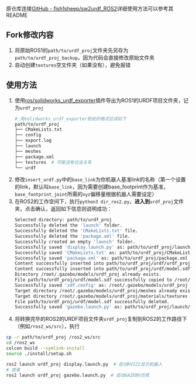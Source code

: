 原仓库连接[GitHub - fish1sheep/sw2urdf_ROS2](https://github.com/fish1sheep/sw2urdf_ROS2)详细使用方法可以参考其README

## Fork修改内容
1. 将原始ROS1的`path/to/urdf_proj`文件夹先另存为`path/to/urdf_proj_backup`，因为代码会直接修改原始文件夹
2. 自动创建`textures`空文件夹（如果没有），避免报错

## 使用方法
1. 使用[ros/solidworks_urdf_exporter](https://github.com/ros/solidworks_urdf_exporter)插件导出为ROS1的URDF项目文件夹，记为`urdf_proj`
    ```bash
    # 用solidworks_urdf_exporter到处的格式应该如下
    path/to/urdf_proj
    ├── CMakeLists.txt
    ├── config
    ├── export.log
    ├── launch
    ├── meshes
    ├── package.xml
    ├── textures  # 可能没有也没关系
    └── urdf
    ```
2. 修改`insert_urdf.py`中的`base_link`为你机器人基准link的名称（第一个设置的link，默认叫`base_link`，因为需要创建base_footprint作为基准，`base_footprint_joint`所需的`xyz`偏移量根据机器人需要设定）
3. 在ROS2的工作空间下，执行`python3 dir_ros2.py`，**进入到**`urdf_proj`文件夹，点击确认，返回如下信息则说明成功：
    ```bash
    Selected directory: path/to/urdf_proj
    Successfully deleted the 'launch' folder.
    Successfully deleted the 'CMakeLists.txt' file.
    Successfully deleted the 'package.xml' file.
    Successfully created an empty 'launch' folder.
    Successfully saved 'display.launch.py' as: path/to/urdf_proj/launch/display.launch.py
    Successfully saved 'CMakeLists.txt' as: path/to/urdf_proj/CMakeLists.txt
    Successfully saved 'package.xml' as: path/to/urdf_proj/package.xml
    Content successfully inserted into path/to/urdf_proj/urdf/urdf_proj.urdf at line 7
    Content successfully inserted into path/to/urdf_proj/urdf/model.sdf at line 1
    Directory /root/.gazebo/models/urdf_proj already exists.
    File path/to/urdf_proj/urdf/model.sdf successfully copied to /root/.gazebo/models/urdf_proj.
    Successfully saved 'sdf.config' as: /root/.gazebo/models/urdf_proj
    Target directory /root/.gazebo/models/urdf_proj/meshes already exists!
    Target directory /root/.gazebo/models/urdf_proj/materials/textures already exists!
    File path/to/urdf_proj/urdf/model.sdf successfully deleted.
    Successfully saved 'gazebo.launch.py' as: path/to/urdf_proj/launch/gazebo.launch.py
    ```
4. 将转换完毕的ROS2的URDF项目文件夹`urdf_proj`复制到ROS2的工作路径下（例如`/ros2_ws/src`），执行
```bash
cp -r path/to/urdf_proj /ros2_ws/src
cd /ros2_ws
colcon build --symlink-install
source ./install/setup.sh

ros2 launch urdf_proj display.launch.py  # 启动RVIZ2显示机器人
# 或者
ros2 launch urdf_proj gazebo.launch.py  # 启动GAZEBO仿真
```